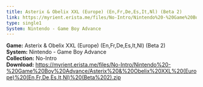```yaml
---
title: Asterix & Obelix XXL (Europe) (En,Fr,De,Es,It,Nl) (Beta 2)
link: https://myrient.erista.me/files/No-Intro/Nintendo%20-%20Game%20Boy%20Advance/Asterix%20&%20Obelix%20XXL%20(Europe)%20(En,Fr,De,Es,It,Nl)%20(Beta%202).zip
type: single1
System: Nintendo - Game Boy Advance
---
```

<b>Game:</b> Asterix & Obelix XXL (Europe) (En,Fr,De,Es,It,Nl) (Beta 2)<br>
<b>System:</b> Nintendo - Game Boy Advance<br>
<b>Collection:</b> No-Intro<br>
<b>Download:</b> https://myrient.erista.me/files/No-Intro/Nintendo%20-%20Game%20Boy%20Advance/Asterix%20&%20Obelix%20XXL%20(Europe)%20(En,Fr,De,Es,It,Nl)%20(Beta%202).zip